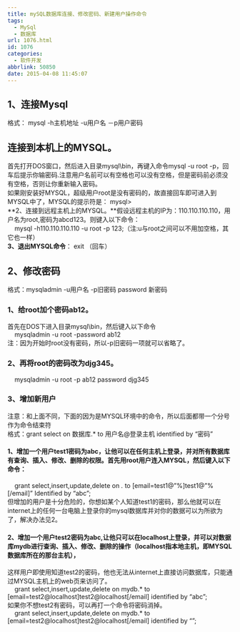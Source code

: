 ```yaml
---
title: mySQL数据库连接、修改密码、新建用户操作命令
tags:
  - MySql
  - 数据库
url: 1076.html
id: 1076
categories:
  - 软件开发
abbrlink: 50850
date: 2015-04-08 11:45:07
---
```


1、连接Mysql
---------

格式： mysql -h主机地址 -u用户名 －p用户密码  

连接到本机上的MYSQL。
-------------

  

首先打开DOS窗口，然后进入目录mysql\\bin，再键入命令mysql -u root -p，回车后提示你输密码.注意用户名前可以有空格也可以没有空格，但是密码前必须没有空格，否则让你重新输入密码。  
如果刚安装好MYSQL，超级用户root是没有密码的，故直接回车即可进入到MYSQL中了，MYSQL的提示符是： mysql>  
**2、连接到远程主机上的MYSQL。**假设远程主机的IP为：110.110.110.110，用户名为root,密码为abcd123。则键入以下命令：  
    mysql -h110.110.110.110 -u root -p 123;（注:u与root之间可以不用加空格，其它也一样）  
**3、退出MYSQL命令**： exit （回车）

2、修改密码
------

格式：mysqladmin -u用户名 -p旧密码 password 新密码  

### **1、给root加个密码ab12。**

  

首先在DOS下进入目录mysql\\bin，然后键入以下命令  
    mysqladmin -u root -password ab12  
注：因为开始时root没有密码，所以-p旧密码一项就可以省略了。  

### 2、再将root的密码改为djg345。

  
    mysqladmin -u root -p ab12 password djg345

### 3、增加新用户

注意：和上面不同，下面的因为是MYSQL环境中的命令，所以后面都带一个分号作为命令结束符  
格式：grant select on 数据库.* to 用户名@登录主机 identified by “密码”  

#### 1、增加一个用户test1密码为abc，让他可以在任何主机上登录，并对所有数据库有查询、插入、修改、删除的权限。首先用root用户连入MYSQL，然后键入以下命令：

  
    grant select,insert,update,delete on *.* to \[email=test1@”%\]test1@”%\[/email\]” Identified by “abc”;  
但增加的用户是十分危险的，你想如某个人知道test1的密码，那么他就可以在internet上的任何一台电脑上登录你的mysql数据库并对你的数据可以为所欲为了，解决办法见2。  

#### **2、增加一个用户test2密码为abc,让他只可以在localhost上登录，并可以对数据库mydb进行查询、插入、修改、删除的操作（localhost指本地主机，即MYSQL数据库所在的那台主机）**，

这样用户即使用知道test2的密码，他也无法从internet上直接访问数据库，只能通过MYSQL主机上的web页来访问了。  
    grant select,insert,update,delete on mydb.* to \[email=test2@localhost\]test2@localhost\[/email\] identified by “abc”;  
如果你不想test2有密码，可以再打一个命令将密码消掉。  
    grant select,insert,update,delete on mydb.* to \[email=test2@localhost\]test2@localhost\[/email\] identified by “”;
